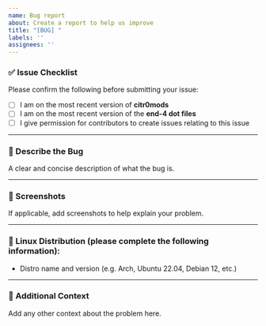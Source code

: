 ```yaml
---
name: Bug report
about: Create a report to help us improve
title: "[BUG] "
labels: ''
assignees: ''
---
```


### ✅ Issue Checklist

Please confirm the following before submitting your issue:

- [ ] I am on the most recent version of **citr0mods**
- [ ] I am on the most recent version of the **end-4 dot files**
- [ ] I give permission for contributors to create issues relating to this issue

---

### 🐞 Describe the Bug

A clear and concise description of what the bug is.

---

### 📸 Screenshots

If applicable, add screenshots to help explain your problem.

---

### 🐧 Linux Distribution (please complete the following information):

- Distro name and version (e.g. Arch, Ubuntu 22.04, Debian 12, etc.)

---

### 📎 Additional Context

Add any other context about the problem here.
